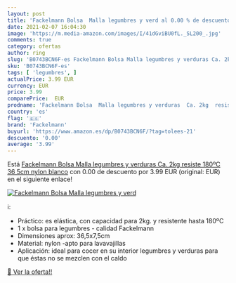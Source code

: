 ```yaml
---
layout: post
title: 'Fackelmann Bolsa  Malla legumbres y verd al 0.00 % de descuento'
date: 2021-02-07 16:04:30
image: 'https://m.media-amazon.com/images/I/41dGviBU0fL._SL200_.jpg'
comments: true
category: ofertas
author: ring
slug: 'B0743BCN6F-es Fackelmann Bolsa Malla legumbres y verduras Ca. 2kg...'
sku: 'B0743BCN6F-es'
tags: [ 'legumbres', ]
actualPrice: 3.99 EUR
currency: EUR
price: 3.99
comparePrice:  EUR
prodname: 'Fackelmann Bolsa  Malla legumbres y verduras  Ca. 2kg  resiste 180ºC  36 5cm  nylon  blanco'
country: 'es'
flag: '🇪🇸'
brand: 'Fackelmann'
buyurl: 'https://www.amazon.es/dp/B0743BCN6F/?tag=tolees-21'
descuento: '0.00'
average: '3.99'
---
```


Está [Fackelmann Bolsa  Malla legumbres y verduras  Ca. 2kg  resiste 180ºC  36 5cm  nylon  blanco](https://www.amazon.es/dp/B0743BCN6F/?tag=tolees-21) con 0.00 de descuento por 3.99 EUR (original:  EUR) en el siguiente enlace!

[![Fackelmann Bolsa  Malla legumbres y verd](https://m.media-amazon.com/images/I/41dGviBU0fL._SL200_.jpg)](https://www.amazon.es/dp/B0743BCN6F/?tag=tolees-21)

ℹ️:

- Práctico: es elástica, con capacidad para 2kg. y resistente hasta 180ºC
- 1 x bolsa para legumbres - calidad Fackelmann
- Dimensiones aprox: 36,5x7,5cm
- Material: nylon -apto para lavavajillas
- Aplicación: ideal para cocer en su interior legumbres y verduras para que éstas no se mezclen con el caldo

[🛒 Ver la oferta!!](https://www.amazon.es/dp/B0743BCN6F/?tag=tolees-21)
